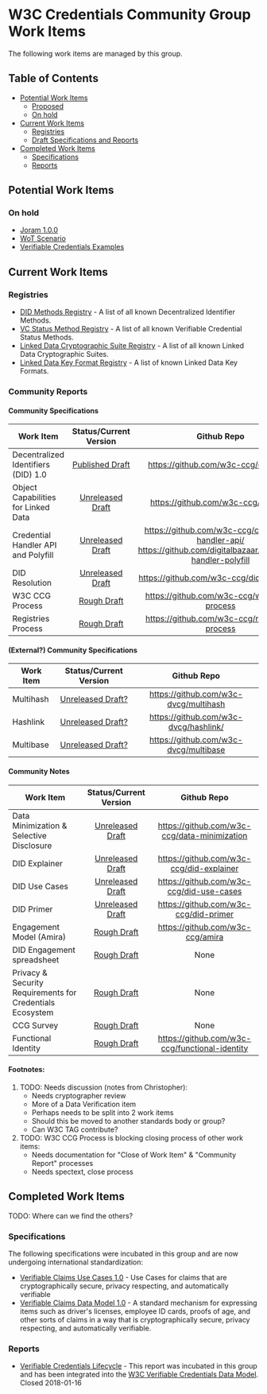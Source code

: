 # W3C Credentials Community Group Work Items

The following work items are managed by this group.

## Table of Contents

- [Potential Work Items](#potential-work-items)
  + [Proposed](#proposed)
  + [On hold](#on-hold)
- [Current Work Items](#current-work-items)
  + [Registries](#registries)
  + [Draft Specifications and Reports](#draft-specifications-and-reports)
- [Completed Work Items](#completed-work-items)
  + [Specifications](#specifications)
  + [Reports](#reports)

## Potential Work Items

### On hold
- [Joram 1.0.0](http://bit.ly/joram100)
- [WoT Scenario](https://github.com/WebOfTrustInfo/rebooting-the-web-of-trust-fall2017/blob/master/topics-and-advance-readings/RWOT-User-Story.md)
- [Verifiable Credentials Examples](https://github.com/w3c-ccg/vc-examples)

## Current Work Items 

### Registries

- [DID Methods Registry](https://w3c-ccg.github.io/did-method-registry) - A list of all known Decentralized Identifier Methods.
- [VC Status Method Registry](https://w3c-ccg.github.io/vc-status-registry) - A list of all known Verifiable Credential Status Methods.
- [Linked Data Cryptographic Suite Registry](https://w3c-ccg.github.io/ld-cryptosuite-registry/) - A list of all known Linked Data Cryptographic Suites.
- [Linked Data Key Format Registry](https://htmlpreview.github.io/?https://github.com/w3c-ccg/did-spec/blob/4eafb19e5c66b9d54e31d88460b89bdc00a07d80/ld-keys.html) - A list of known Linked Data Key Formats.

### Community Reports

#### Community Specifications

| Work Item | Status/Current Version | Github Repo |
| --------- |:-------------:|:-----:|
| Decentralized Identifiers (DID) 1.0 | [Published Draft](https://w3c-ccg.github.io/did-spec/) | https://github.com/w3c-ccg/did-spec |
| Object Capabilities for Linked Data | [Unreleased Draft](https://w3c-ccg.github.io/ocap-ld/) | https://github.com/w3c-ccg/ocap-ld |
| Credential Handler API and Polyfill | [Unreleased Draft](https://w3c-ccg.github.io/credential-handler-api/) | https://github.com/w3c-ccg/credential-handler-api/ https://github.com/digitalbazaar/credential-handler-polyfill | 
| DID Resolution | [Unreleased Draft](https://w3c-ccg.github.io/did-resolution/) |  https://github.com/w3c-ccg/did-resolution | 
| W3C CCG Process | [Rough Draft](https://docs.google.com/document/d/1vj811aUbs8GwZUNo-LIFBHafsz4rZTSnRtPv7RQaqNc/edit#) | https://github.com/w3c-ccg/w3c-ccg-process | 
| Registries Process | [Rough Draft](https://lists.w3.org/Archives/Public/public-credentials/2017Dec/0020.html) | https://github.com/w3c-ccg/registries-process | 

#### (External?) Community Specifications

| Work Item | Status/Current Version | Github Repo |
| --------- |:-------------:|:-----:|
| Multihash | [Unreleased Draft?](https://w3c-dvcg.github.io/multihash/index.xml) |  https://github.com/w3c-dvcg/multihash | 
| Hashlink | [Unreleased Draft?](https://w3c-dvcg.github.io/hashlink/) | https://github.com/w3c-dvcg/hashlink/ |
| Multibase | [Unreleased Draft?](https://w3c-dvcg.github.io/multibase/) |  https://github.com/w3c-dvcg/multibase | 

#### Community Notes


| Work Item | Status/Current Version | Github Repo |
| --------- |:-------------:|:-----:|
| Data Minimization & Selective Disclosure | [Unreleased Draft](https://w3c-ccg.github.io/data-minimization/) | https://github.com/w3c-ccg/data-minimization  |
| DID Explainer | [Unreleased Draft](https://docs.google.com/document/d/1JIWWs8YTWP83Hao5UXyrgpddYu9F0v8lGDUo0Usor10/edit) |  https://github.com/w3c-ccg/did-explainer | 
| DID Use Cases | [Unreleased Draft](https://w3c-ccg.github.io/did-use-cases/) | https://github.com/w3c-ccg/did-use-cases |
| DID Primer | [Unreleased Draft](https://w3c-ccg.github.io/did-primer/) |  https://github.com/w3c-ccg/did-primer |
| Engagement Model (Amira) | [Rough Draft](https://github.com/WebOfTrustInfo/rwot5-boston/blob/master/final-documents/amira.md) | https://github.com/w3c-ccg/amira | 
| DID Engagement spreadsheet | [Rough Draft](https://docs.google.com/spreadsheets/d/1ZDHH1p4EBjxVqQJyO07gWOowhrsW2hrkRH2kgNzt0y0/edit#gid=1477995692) | None |
| Privacy & Security Requirements for Credentials Ecosystem | [Rough Draft](https://goo.gl/ZeyJUS) | None | 
| CCG Survey | [Rough Draft](https://docs.google.com/document/d/1s15wHQEALSAQ3JUUScGGii3re2mJxGcQgIeSk1nHh5U/edit?usp=sharing) |  None |
| Functional Identity | [Rough Draft](https://github.com/WebOfTrustInfo/rwot6-santabarbara/blob/master/topics-and-advance-readings/functional-identity-primer.md) |  https://github.com/w3c-ccg/functional-identity |

<!-- | Digital Verification Specifications | [Index of specs](https://w3c-dvcg.github.io/) | https://github.com/w3c-dvcg | Community Specification | TODO | -->


#### Footnotes:

1. TODO: Needs discussion (notes from Christopher):
    - Needs cryptographer review
    - More of a Data Verification item
    - Perhaps needs to be split into 2 work items
    - Should this be moved to another standards body or group?
    - Can W3C TAG contribute?
2. TODO: W3C CCG Process is blocking closing process of other work items:
   - Needs documentation for "Close of Work Item" & "Community Report" processes
   - Needs spectext, close process

## Completed Work Items 

TODO: Where can we find the others?

### Specifications

The following specifications were incubated in this group and are now undergoing international standardization:

- [Verifiable Claims Use Cases 1.0](https://w3c.github.io/vc-use-cases/) - Use Cases for claims that are cryptographically secure, privacy respecting, and automatically verifiable
- [Verifiable Claims Data Model 1.0](https://w3c.github.io/vc-data-model/) - A standard mechanism for expressing items such as driver's licenses, employee ID cards, proofs of age, and other sorts of claims in a way that is cryptographically secure, privacy respecting, and automatically verifiable.

### Reports

- [Verifiable Credentials Lifecycle](https://goo.gl/pBKL08) - This report was incubated in this group and has been integrated into the [W3C Verifiable Credentials Data Model](https://w3c.github.io/vc-data-model/). Closed 2018-01-16

